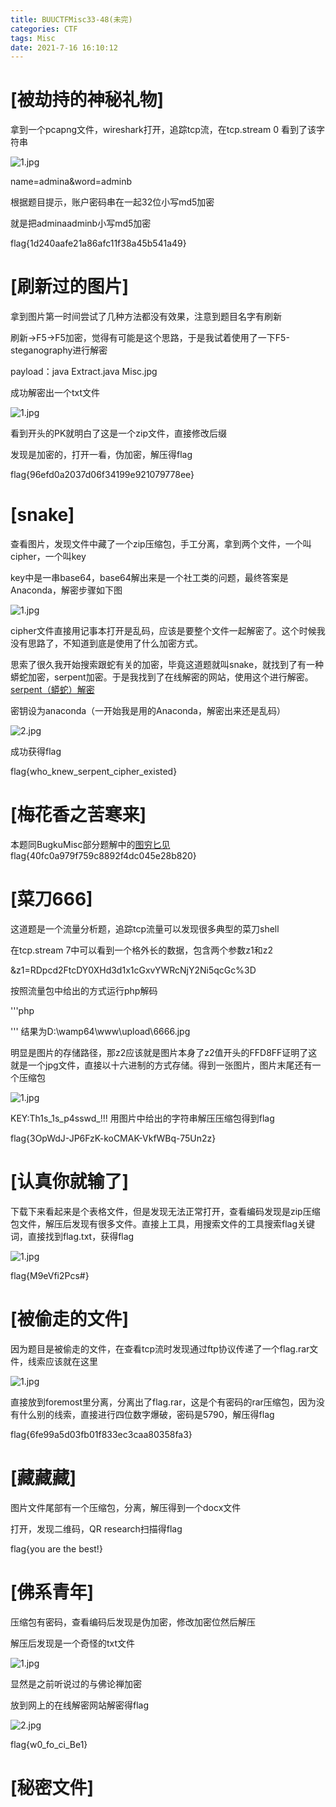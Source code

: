 ```yaml
---
title: BUUCTFMisc33-48(未完)
categories: CTF
tags: Misc
date: 2021-7-16 16:10:12
---
```

# [被劫持的神秘礼物]

拿到一个pcapng文件，wireshark打开，追踪tcp流，在tcp.stream 0 看到了该字符串

![1.jpg](https://i.loli.net/2021/07/16/iHfSYMgvFVpLU8q.jpg)

name=admina&word=adminb

根据题目提示，账户密码串在一起32位小写md5加密

就是把adminaadminb小写md5加密

flag{1d240aafe21a86afc11f38a45b541a49}









# [刷新过的图片]

拿到图片第一时间尝试了几种方法都没有效果，注意到题目名字有刷新

刷新->F5->F5加密，觉得有可能是这个思路，于是我试着使用了一下F5-steganography进行解密

payload：java Extract.java Misc.jpg

成功解密出一个txt文件

![1.jpg](https://i.loli.net/2021/07/16/iO1k2PcqrnusAvK.jpg)

看到开头的PK就明白了这是一个zip文件，直接修改后缀

发现是加密的，打开一看，伪加密，解压得flag

flag{96efd0a2037d06f34199e921079778ee}









# [snake]

查看图片，发现文件中藏了一个zip压缩包，手工分离，拿到两个文件，一个叫cipher，一个叫key

key中是一串base64，base64解出来是一个社工类的问题，最终答案是Anaconda，解密步骤如下图

![1.jpg](https://i.loli.net/2021/07/16/QYD7LN1w2PJp5Rq.jpg)

cipher文件直接用记事本打开是乱码，应该是要整个文件一起解密了。这个时候我没有思路了，不知道到底是使用了什么加密方式。

思索了很久我开始搜索跟蛇有关的加密，毕竟这道题就叫snake，就找到了有一种蟒蛇加密，serpent加密。于是我找到了在线解密的网站，使用这个进行解密。[serpent（蟒蛇）解密](http://serpent.online-domain-tools.com/)

密钥设为anaconda（一开始我是用的Anaconda，解密出来还是乱码）

![2.jpg](https://i.loli.net/2021/07/16/ayETCVguxYUvtAn.jpg)

成功获得flag

flag{who_knew_serpent_cipher_existed}









# [梅花香之苦寒来]

本题同BugkuMisc部分题解中的[图穷匕见](https://www.aerol1te.xyz/posts/ctf/BugkuMisc%E9%83%A8%E5%88%86%E9%A2%98%E8%A7%A3#%E5%9B%BE%E7%A9%B7%E5%8C%95%E7%8E%B0)
flag{40fc0a979f759c8892f4dc045e28b820}









# [菜刀666]

这道题是一个流量分析题，追踪tcp流量可以发现很多典型的菜刀shell

在tcp.stream 7中可以看到一个格外长的数据，包含两个参数z1和z2

&z1=RDpcd2FtcDY0XHd3d1x1cGxvYWRcNjY2Ni5qcGc%3D

按照流量包中给出的方式运行php解码

'''php
<?php 
	print(base64_decode(urldecode("RDpcd2FtcDY0XHd3d1x1cGxvYWRcNjY2Ni5qcGc%3D"))); 
?> 
'''
结果为D:\wamp64\www\upload\6666.jpg

明显是图片的存储路径，那z2应该就是图片本身了z2值开头的FFD8FF证明了这就是一个jpg文件，直接以十六进制的方式存储。得到一张图片，图片末尾还有一个压缩包

![1.jpg](https://i.loli.net/2021/07/16/vK9smeTpjPkBYDd.jpg)

KEY:Th1s_1s_p4sswd_!!!
用图片中给出的字符串解压压缩包得到flag

flag{3OpWdJ-JP6FzK-koCMAK-VkfWBq-75Un2z}









# [认真你就输了]

下载下来看起来是个表格文件，但是发现无法正常打开，查看编码发现是zip压缩包文件，解压后发现有很多文件。直接上工具，用搜索文件的工具搜索flag关键词，直接找到flag.txt，获得flag

![1.jpg](https://i.loli.net/2021/07/16/579zmL84ySMxusI.jpg)

flag{M9eVfi2Pcs#}









# [被偷走的文件]

因为题目是被偷走的文件，在查看tcp流时发现通过ftp协议传递了一个flag.rar文件，线索应该就在这里

![1.jpg](https://i.loli.net/2021/07/16/RUxJqoOtMB4csaY.jpg)

直接放到foremost里分离，分离出了flag.rar，这是个有密码的rar压缩包，因为没有什么别的线索，直接进行四位数字爆破，密码是5790，解压得flag

flag{6fe99a5d03fb01f833ec3caa80358fa3}









# [藏藏藏]

图片文件尾部有一个压缩包，分离，解压得到一个docx文件

打开，发现二维码，QR research扫描得flag

flag{you are the best!}









# [佛系青年]

压缩包有密码，查看编码后发现是伪加密，修改加密位然后解压

解压后发现是一个奇怪的txt文件

![1.jpg](https://i.loli.net/2021/07/16/UdmigHcTlSIo2fq.jpg)

显然是之前听说过的与佛论禅加密

放到网上的在线解密网站解密得flag

![2.jpg](https://i.loli.net/2021/07/16/UJ6obOfLt1RxEqF.jpg)

flag{w0_fo_ci_Be1}









# [秘密文件]
